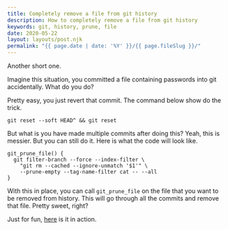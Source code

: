 ```yaml
---
title: Completely remove a file from git history
description: How to completely remove a file from git history
keywords: git, history, prune, file
date: 2020-05-22
layout: layouts/post.njk
permalink: "{{ page.date | date: '%Y' }}/{{ page.fileSlug }}/"
---
```


Another short one.

Imagine this situation, you committed a file containing passwords into git accidentally.
What do you do?

Pretty easy, you just revert that commit.
The command below show do the trick.

```shell
git reset --soft HEAD^ && git reset
```

But what is you have made multiple commits after doing this? Yeah, this is messier. But you can still do it.
Here is what the code will look like.

```shell
git_prune_file() {
  git filter-branch --force --index-filter \
    "git rm --cached --ignore-unmatch '$1'" \
    --prune-empty --tag-name-filter cat -- --all
}
```

With this in place, you can call `git_prune_file` on the file that you want to be removed from history.
This will go through all the commits and remove that file. Pretty sweet, right?

Just for fun, [here](https://youtu.be/1ariej5xvfc) is it in action.
